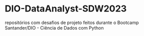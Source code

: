 # DIO-DataAnalyst-SDW2023
repositórios com desafios de projeto feitos durante o Bootcamp Santander/DIO - Ciência de Dados com Python

